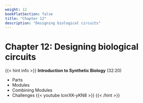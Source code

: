 ```yaml
---
weight: 12
bookFlatSection: false
title: "Chapter 12"
description: "Designing biological circuits"
---
```


# Chapter 12: Designing biological circuits

{{< hint info >}}
**Introduction to Synthetic Biology** (32:20)  
 - Parts
 - Modules
 - Combining Modules
 - Challenges
{{< youtube lcnrXK-yKN8 >}}
{{< /hint >}}
